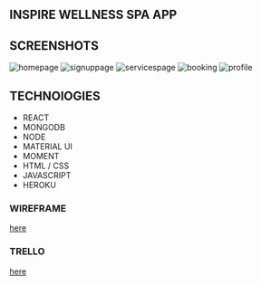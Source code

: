 ## INSPIRE WELLNESS SPA APP

## SCREENSHOTS
![homepage](https://imgur.com/6UQBjoL.jpg)
![signuppage](https://imgur.com/hhABM1n.jpg)
![servicespage](https://imgur.com/I57PHMb.jpg)
![booking](https://imgur.com/WY4JCl8.jpg)
![profile](https://imgur.com/EkzIaM5.jpg)

## TECHNOlOGIES

* REACT
* MONGODB
* NODE
* MATERIAL UI
* MOMENT
* HTML / CSS
* JAVASCRIPT
* HEROKU

### WIREFRAME 
[here](https://www.figma.com/file/TgsjQsDyz52iJeslJwGQqi/Untitled?node-id=0%3A1)

### TRELLO 

[here](https://trello.com/b/xx7Wfpvd/spa-app)